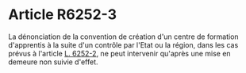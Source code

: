 # Article R6252-3

  
La dénonciation de la convention de création d'un centre de formation d'apprentis à la suite d'un contrôle par l'Etat ou la région, dans les cas prévus à l'article [L. 6252-2][1], ne peut intervenir qu'après une mise en demeure non suivie d'effet.

 [1]: /affichCodeArticle.do?cidTexte=LEGITEXT000006072050&idArticle=LEGIARTI000006904113&dateTexte=&categorieLien=cid